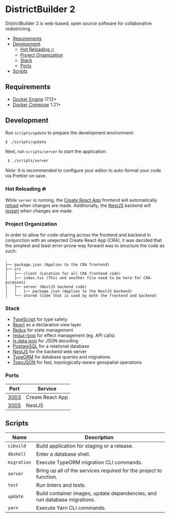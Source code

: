 # DistrictBuilder 2

DistrictBuilder 2 is web-based, open source software for collaborative redistricting.

- [Requirements](#requirements)
- [Development](#development)
  - [Hot Reloading 🔥](#hot-reloading-)
  - [Project Organization](#project-organization)
  - [Stack](#stack)
  - [Ports](#ports)
- [Scripts](#scripts)

## Requirements

- [Docker Engine](https://docs.docker.com/install/) 17.12+
- [Docker Compose](https://docs.docker.com/compose/install/) 1.21+

## Development

Run `scripts/update` to prepare the development environment:

 ```bash
 $ ./scripts/update
 ```

 Next, run `scripts/server` to start the application:

```bash
 $ ./scripts/server
```

 *Note:* It is recommended to configure your editor to auto-format your code via Prettier on save.

### Hot Reloading 🔥

While `server` is running, the [Create React App](https://github.com/facebook/create-react-app/) frontend will automatically [reload](https://github.com/facebook/create-react-app/#whats-included) when changes are made. Additionally, the [NestJS](https://nestjs.com/) backend will [restart](https://docs.nestjs.com/cli/usages#nest-start) when changes are made.

### Project Organization

In order to allow for code-sharing across the frontend and backend in conjunction with an unejected Create React App (CRA), it was decided that the simplest and least error-prone way forward was to structure the code as such:

```
.
├── package.json (Applies to the CRA frontend)
├── src
│   ├── client (Location for all CRA frontend code)
│   ├── index.tsx (This and another file need to be here for CRA-purposes)
│   ├── server (NestJS backend code)
│   │   ├── package.json (Applies to the NestJS backend)
│   └── shared (Code that is used by both the frontend and backend)
```

### Stack

* [TypeScript](https://www.typescriptlang.org/) for type safety
* [React](https://reactjs.org/) as a declarative view layer
* [Redux](https://redux.js.org/) for state management
* [redux-loop](https://redux-loop.js.org/) for effect management (eg. API calls)
* [ts.data.json](https://github.com/joanllenas/ts.data.json) for JSON decoding
* [PostgreSQL](https://www.postgresql.org/) for a relational database
* [NestJS](https://nestjs.com/) for the backend web server
* [TypeORM](https://typeorm.io/) for database queries and migrations
* [TopoJSON](https://github.com/topojson/topojson) for fast, topologically-aware geospatial operations

### Ports

| Port                          | Service          |
|-------------------------------|------------------|
| [3003](http://localhost:3003) | Create React App |
| [3005](http://localhost:3005) | NestJS           |

## Scripts

| Name        | Description                                                               |
|-------------|---------------------------------------------------------------------------|
| `cibuild`   | Build application for staging or a release.                               |
| `dbshell`   | Enter a database shell.                                                   |
| `migration` | Execute TypeORM migration CLI commands.                                   |
| `server`    | Bring up all of the services required for the project to function.        |
| `test`      | Run linters and tests.                                                    |
| `update`    | Build container images, update dependencies, and run database migrations. |
| `yarn`      | Execute Yarn CLI commands.                                                |

